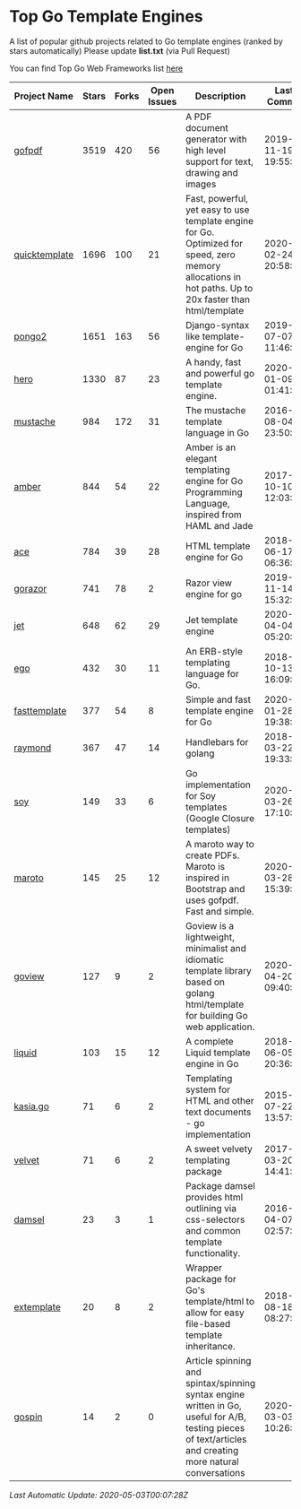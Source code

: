 # Top Go Template Engines
A list of popular github projects related to Go template engines (ranked by stars automatically)
Please update **list.txt** (via Pull Request)

You can find Top Go Web Frameworks list [here](https://github.com/mingrammer/go-web-framework-stars)

| Project Name | Stars | Forks | Open Issues | Description | Last Commit |
| ------------ | ----- | ----- | ----------- | ----------- | ----------- |
| [gofpdf](https://github.com/jung-kurt/gofpdf) | 3519 | 420 | 56 | A PDF document generator with high level support for text, drawing and images | 2019-11-19 19:55:53 |
| [quicktemplate](https://github.com/valyala/quicktemplate) | 1696 | 100 | 21 | Fast, powerful, yet easy to use template engine for Go. Optimized for speed, zero memory allocations in hot paths. Up to 20x faster than html/template | 2020-02-24 20:58:18 |
| [pongo2](https://github.com/flosch/pongo2) | 1651 | 163 | 56 | Django-syntax like template-engine for Go | 2019-07-07 11:46:32 |
| [hero](https://github.com/shiyanhui/hero) | 1330 | 87 | 23 | A handy, fast and powerful go template engine. | 2020-01-09 01:41:20 |
| [mustache](https://github.com/hoisie/mustache) | 984 | 172 | 31 | The mustache template language in Go | 2016-08-04 23:50:33 |
| [amber](https://github.com/eknkc/amber) | 844 | 54 | 22 | Amber is an elegant templating engine for Go Programming Language, inspired from HAML and Jade | 2017-10-10 12:03:22 |
| [ace](https://github.com/yosssi/ace) | 784 | 39 | 28 | HTML template engine for Go | 2018-06-17 06:36:59 |
| [gorazor](https://github.com/sipin/gorazor) | 741 | 78 | 2 | Razor view engine for go | 2019-11-14 15:32:42 |
| [jet](https://github.com/CloudyKit/jet) | 648 | 62 | 29 | Jet  template engine | 2020-04-04 05:20:50 |
| [ego](https://github.com/benbjohnson/ego) | 432 | 30 | 11 | An ERB-style templating language for Go. | 2018-10-13 16:09:26 |
| [fasttemplate](https://github.com/valyala/fasttemplate) | 377 | 54 | 8 | Simple and fast template engine for Go | 2020-01-28 19:38:20 |
| [raymond](https://github.com/aymerick/raymond) | 367 | 47 | 14 | Handlebars for golang | 2018-03-22 19:33:09 |
| [soy](https://github.com/robfig/soy) | 149 | 33 | 6 | Go implementation for Soy templates (Google Closure templates) | 2020-03-26 17:10:04 |
| [maroto](https://github.com/johnfercher/maroto) | 145 | 25 | 12 | A maroto way to create PDFs. Maroto is inspired in Bootstrap and uses gofpdf. Fast and simple. | 2020-03-28 15:39:32 |
| [goview](https://github.com/foolin/goview) | 127 | 9 | 2 | Goview is a lightweight, minimalist and idiomatic template library based on golang html/template for building Go web application. | 2020-04-20 09:40:59 |
| [liquid](https://github.com/osteele/liquid) | 103 | 15 | 12 | A complete Liquid template engine in Go | 2018-06-05 20:36:56 |
| [kasia.go](https://github.com/ziutek/kasia.go) | 71 | 6 | 2 | Templating system for HTML and other text documents - go implementation | 2015-07-22 13:57:53 |
| [velvet](https://github.com/gobuffalo/velvet) | 71 | 6 | 2 | A sweet velvety templating package | 2017-03-20 14:41:06 |
| [damsel](https://github.com/dskinner/damsel) | 23 | 3 | 1 | Package damsel provides html outlining via css-selectors and common template functionality. | 2016-04-07 02:57:10 |
| [extemplate](https://github.com/dannyvankooten/extemplate) | 20 | 8 | 2 | Wrapper package for Go's template/html to allow for easy file-based template inheritance. | 2018-08-18 08:27:29 |
| [gospin](https://github.com/m1/gospin) | 14 | 2 | 0 | Article spinning and spintax/spinning syntax engine written in Go, useful for A/B, testing pieces of text/articles and creating more natural conversations | 2020-03-03 10:26:27 |

*Last Automatic Update: 2020-05-03T00:07:28Z*